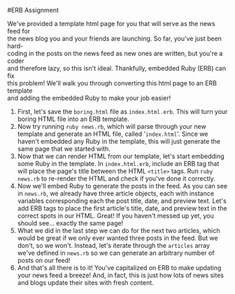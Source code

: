 #ERB Assignment

We've provided a template html page for you that will serve as the news feed for  
the news blog you and your friends are launching. So far, you've just been hard-  
coding in the posts on the news feed as new ones are written, but you're a coder  
and therefore lazy, so this isn't ideal. Thankfully, embedded Ruby (ERB) can fix  
this problem! We'll walk you through converting this html page to an ERB template  
and adding the embedded Ruby to make your job easier!

1. First, let's save the ```boring.html``` file as ```index.html.erb```. This will turn your boring HTML file into an ERB template.
2. Now try running ```ruby news.rb```, which will parse through your new template and generate an HTML file, called '```index.html```'. Since we haven't embedded any Ruby in the template, this will just generate the same page that we started with.
3. Now that we can render HTML from our template, let's start embedding some Ruby in the template. In ```index.html.erb```, include an ERB tag that will place the page's title between the HTML ```<title>``` tags. Run ```ruby news.rb``` to re-render the HTML and check if you've done it correctly.
4. Now we'll embed Ruby to generate the posts in the feed. As you can see in ```news.rb```, we already have three article objects, each with instance variables corresponding each the post title, date, and preview text. Let's add ERB tags to place the first article's title, date, and preview text in the correct spots in our HTML. Great! If you haven't messed up yet, you should see... exactly the same page!
5. What we did in the last step we can do for the next two articles, which would be great if we only ever wanted three posts in the feed. But we don't, so we won't. Instead, let's iterate through the ```articles``` array we've defined in ```news.rb``` so we can generate an arbitrary number of posts on our feed!
6. And that's all there is to it! You've capitalized on ERB to make updating your news feed a breeze! And, in fact, this is just how lots of news sites and blogs update their sites with fresh content.